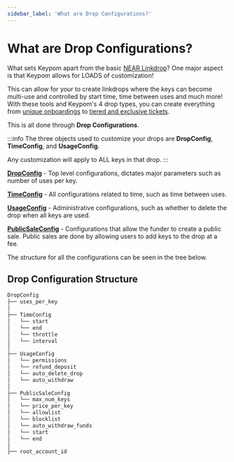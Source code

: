 ```yaml
---
sidebar_label: 'What are Drop Configurations?'
---
```

# What are Drop Configurations?

What sets Keypom apart from the basic [NEAR Linkdrop](https://github.com/near/near-linkdrop)? One major aspect is that Keypom allows for LOADS of customization!

This can allow for your to create linkdrops where the keys can become multi-use and controlled by start time, time between uses and much more! With these tools and Keypom's 4 drop types, you can create everything from [unique onboardings](../../../../Tutorials/Advanced/customized-onboarding/concept.md) to [tiered and exclusive tickets](../../../../Tutorials/Advanced/ticketing/concept.md). 

This is all done through **Drop Configurations**.

:::info
The three objects used to customize your drops are **DropConfig**, **TimeConfig**, and **UsageConfig**.

Any customization will apply to ALL keys in that drop.
:::

[**DropConfig**](drop-customization.md) - Top level configurations, dictates major parameters such as number of uses per key.  

[**TimeConfig**](time-customization.md) - All configurations related to time, such as time between uses.  

[**UsageConfig**](usage-customization.md) - Administrative configurations, such as whether to delete the drop when all keys are used.  

[**PublicSaleConfig**](sale-customization.md) - Configurations that allow the funder to create a public sale. Public sales are done by allowing users to add keys to the drop at a fee. 

The structure for all the configurations can be seen in the tree below.

## Drop Configuration Structure
``` bash
DropConfig
├── uses_per_key
│
├── TimeConfig
│   └── start
│   └── end
│   └── throttle
│   └── interval
│
├── UsageConfig
│   └── permissions
│   └── refund_deposit
│   └── auto_delete_drop
│   └── auto_withdraw
│
├── PublicSaleConfig
│   └── max_num_keys
│   └── price_per_key
│   └── allowlist
│   └── blocklist
│   └── auto_withdraw_funds
│   └── start
│   └── end
│
├── root_account_id
```